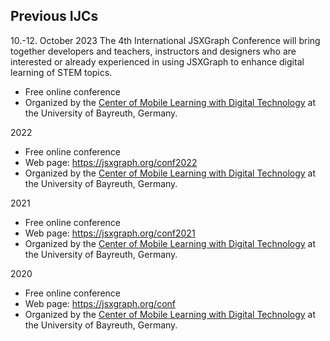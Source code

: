 ## Previous IJCs

10.-12. October 2023
The 4th International JSXGraph Conference will bring together developers and teachers, instructors and designers who are interested or already experienced in using JSXGraph to enhance digital learning of STEM topics. 
- Free online conference
- Organized by the [Center of Mobile Learning with Digital Technology](https://mobile-learning.uni-bayreuth.de) at the University of Bayreuth, Germany.

2022
- Free online conference
- Web page: <https://jsxgraph.org/conf2022>
- Organized by the [Center of Mobile Learning with Digital Technology](https://mobile-learning.uni-bayreuth.de) at the University of Bayreuth, Germany.

2021
- Free online conference
- Web page: <https://jsxgraph.org/conf2021>
- Organized by the [Center of Mobile Learning with Digital Technology](https://mobile-learning.uni-bayreuth.de) at the University of Bayreuth, Germany.

2020
- Free online conference
- Web page: <https://jsxgraph.org/conf>
- Organized by the [Center of Mobile Learning with Digital Technology](https://mobile-learning.uni-bayreuth.de) at the University of Bayreuth, Germany.